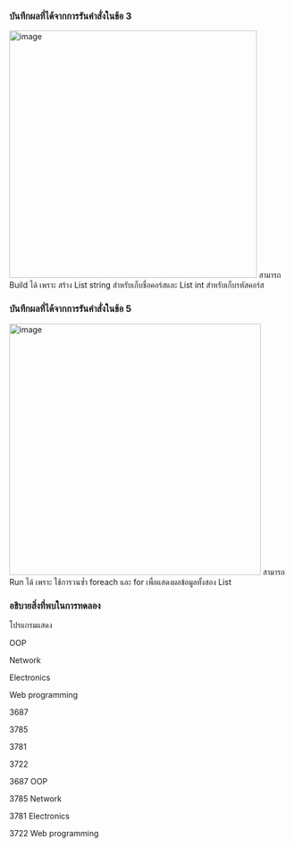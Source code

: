 ### บันทึกผลที่ได้จากการรันคำสั่งในข้อ 3
<img width="443" alt="image" src="https://github.com/VisawaPRO/03376836-OOP-2566-Lab-14/assets/144195555/f73f7495-74b6-44ba-9b9d-b3ef125c4aeb">
สามารถ Build ได้ เพราะ สร้าง List string สำหรับเก็บชื่อคอร์สและ List int สำหรับเก็บรหัสคอร์ส

### บันทึกผลที่ได้จากการรันคำสั่งในข้อ 5
<img width="450" alt="image" src="https://github.com/VisawaPRO/03376836-OOP-2566-Lab-14/assets/144195555/1e9deb68-8506-4dab-b264-e47f2070cbc9">
สามารถ Run ได้ เพราะ ใช้การวนซ้ำ foreach และ for เพื่อแสดงผลข้อมูลทั้งสอง List

### อธิบายสิ่งที่พบในการทดลอง
โปรแกรมแสดง

OOP

Network

Electronics

Web programming

3687

3785

3781

3722

3687 OOP

3785 Network

3781 Electronics

3722 Web programming





